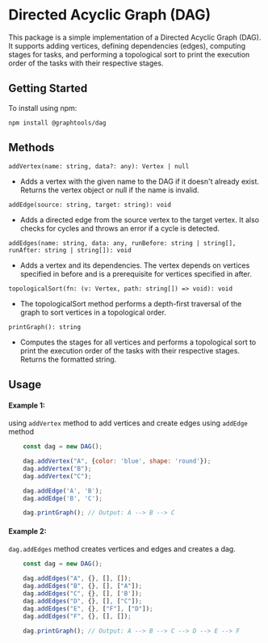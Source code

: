# Directed Acyclic Graph (DAG) 


This package is a simple implementation of a Directed Acyclic Graph (DAG). It supports adding vertices, defining dependencies (edges), computing stages for tasks, and performing a topological sort to print the execution order of the tasks with their respective stages.


## Getting Started

To install using npm:

```cli
npm install @graphtools/dag
```

## Methods

`addVertex(name: string, data?: any): Vertex | null` 

- Adds a vertex with the given name to the DAG if it doesn't already exist. Returns the vertex object or null if the name is invalid.

`addEdge(source: string, target: string): void`

- Adds a directed edge from the source vertex to the target vertex. It also checks for cycles and throws an error if a cycle is detected.

`addEdges(name: string, data: any, runBefore: string | string[], runAfter: string | string[]): void`
- Adds a vertex and its dependencies. The vertex depends on vertices specified in before and is a prerequisite for vertices specified in after.

`topologicalSort(fn: (v: Vertex, path: string[]) => void): void`
- The topologicalSort method performs a depth-first traversal of the graph to sort vertices in a topological order.

`printGraph(): string`

- Computes the stages for all vertices and performs a topological sort to print the execution order of the tasks with their respective stages. Returns the formatted string.

## Usage

#### Example 1:

using `addVertex` method to add vertices and create edges using `addEdge` method

```javascript
    const dag = new DAG();

    dag.addVertex("A", {color: 'blue', shape: 'round'});
    dag.addVertex("B");
    dag.addVertex("C");

    dag.addEdge('A', 'B');
    dag.addEdge('B', 'C');

    dag.printGraph(); // Output: A --> B --> C

```


#### Example 2:

`dag.addEdges` method creates vertices and edges and creates a dag.

```javascript
    const dag = new DAG();

    dag.addEdges("A", {}, [], []);
    dag.addEdges("B", {}, [], ["A"]);
    dag.addEdges("C", {}, [], ['B']);
    dag.addEdges("D", {}, [], ["C"]);
    dag.addEdges("E", {}, ["F"], ["D"]);
    dag.addEdges("F", {}, [], []);

    dag.printGraph(); // Output: A --> B --> C --> D --> E --> F

```
